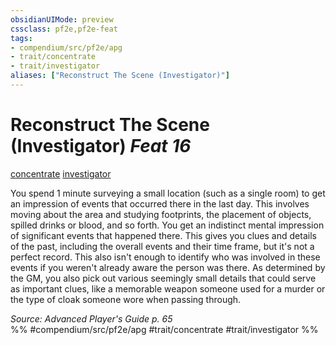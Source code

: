 ```yaml
---
obsidianUIMode: preview
cssclass: pf2e,pf2e-feat
tags:
- compendium/src/pf2e/apg
- trait/concentrate
- trait/investigator
aliases: ["Reconstruct The Scene (Investigator)"]
---
```

# Reconstruct The Scene (Investigator)  *Feat 16*  
[concentrate](rules/traits/concentrate.md)  [investigator](rules/traits/investigator-apg.md)  


You spend 1 minute surveying a small location (such as a single room) to get an impression of events that occurred there in the last day. This involves moving about the area and studying footprints, the placement of objects, spilled drinks or blood, and so forth. You get an indistinct mental impression of significant events that happened there. This gives you clues and details of the past, including the overall events and their time frame, but it's not a perfect record. This also isn't enough to identify who was involved in these events if you weren't already aware the person was there. As determined by the GM, you also pick out various seemingly small details that could serve as important clues, like a memorable weapon someone used for a murder or the type of cloak someone wore when passing through.

*Source: Advanced Player's Guide p. 65*  
%% #compendium/src/pf2e/apg #trait/concentrate #trait/investigator %%